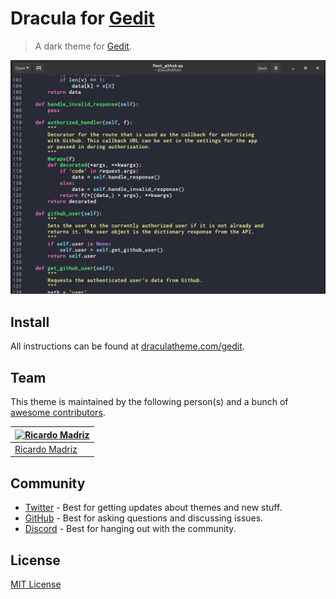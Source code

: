 # Dracula for [Gedit](https://wiki.gnome.org/Apps/Gedit)

> A dark theme for [Gedit](https://wiki.gnome.org/Apps/Gedit).

![Screenshot](./screenshot.png)

## Install

All instructions can be found at [draculatheme.com/gedit](https://draculatheme.com/gedit).

## Team

This theme is maintained by the following person(s) and a bunch of [awesome contributors](https://github.com/dracula/gedit/graphs/contributors).

| [![Ricardo Madriz](https://avatars3.githubusercontent.com/u/8370058?v=3&s=96)](https://github.com/richin13) |
| ----------------------------------------------------------------------------------------------------------- |
| [Ricardo Madriz](https://github.com/richin13)                                                               |

## Community

- [Twitter](https://twitter.com/draculatheme) - Best for getting updates about themes and new stuff.
- [GitHub](https://github.com/dracula/dracula-theme/discussions) - Best for asking questions and discussing issues.
- [Discord](https://draculatheme.com/discord-invite) - Best for hanging out with the community.

## License

[MIT License](./LICENSE)
